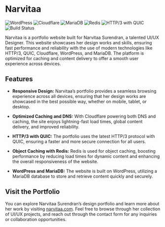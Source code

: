 # Narvitaa

![WordPress](https://img.shields.io/badge/WordPress-latest-blue.svg)
![Cloudflare](https://img.shields.io/badge/Caching-Cloudflare-orange.svg)
![MariaDB](https://img.shields.io/badge/Database-MariaDB-blue.svg)
![Redis](https://img.shields.io/badge/Object%20Caching-Redis-red.svg)
![HTTP/3 with QUIC](https://img.shields.io/badge/HTTP/3-with%20QUIC-yellowgreen.svg)
![Build Status](https://img.shields.io/badge/build-passing-brightgreen.svg)

Narvitaa is a portfolio website built for Narvitaa Surendran, a talented UI/UX Designer. This website showcases her design works and skills, ensuring fast performance and reliability with the use of modern technologies like HTTP/3, QUIC, Cloudflare, WordPress, and MariaDB. The platform is optimized for caching and content delivery to offer a smooth user experience across devices.

## Features

- **Responsive Design:** Narvitaa’s portfolio provides a seamless browsing experience across all devices, ensuring that her design works are showcased in the best possible way, whether on mobile, tablet, or desktop.

- **Optimized Caching and DNS:** With Cloudflare powering both DNS and caching, the site enjoys lightning-fast load times, global content delivery, and improved reliability.

- **HTTP/3 with QUIC:** The portfolio uses the latest HTTP/3 protocol with QUIC, ensuring a faster and more secure connection for all users.

- **Object Caching with Redis:** Redis is used for object caching, boosting performance by reducing load times for dynamic content and enhancing the overall responsiveness of the website.

- **WordPress and MariaDB:** The website is built on WordPress, utilizing a MariaDB database to store and retrieve content quickly and securely.

## Visit the Portfolio

You can explore Narvitaa Surendran’s design portfolio and learn more about her work by visiting [narvitaa.com](https://narvitaa.com). Feel free to browse through her collection of UI/UX projects, and reach out through the contact form for any inquiries or collaboration opportunities.
